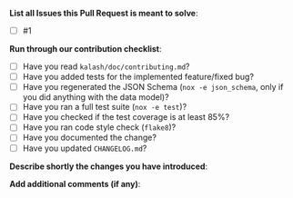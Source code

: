 **List all Issues this Pull Request is meant to solve**:

- [ ] #1

**Run through our contribution checklist**:

- [ ] Have you read `kalash/doc/contributing.md`?
- [ ] Have you added tests for the implemented feature/fixed bug?
- [ ] Have you regenerated the JSON Schema (`nox -e json_schema`, only if you did anything with the data model)?
- [ ] Have you ran a full test suite (`nox -e test`)?
- [ ] Have you checked if the test coverage is at least 85%?
- [ ] Have you ran code style check (`flake8`)?
- [ ] Have you documented the change?
- [ ] Have you updated `CHANGELOG.md`?

**Describe shortly the changes you have introduced**:

**Add additional comments (if any)**:
